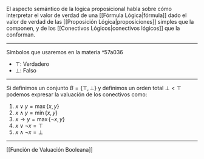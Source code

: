 El aspecto semántico de la lógica proposicional habla sobre cómo interpretar el valor de verdad de una [[Fórmula Lógica|fórmula]] dado el valor de verdad de las [[Proposición Lógica|proposiciones]] simples que la componen, y de los [[Conectivos Lógicos|conectivos lógicos]] que la conforman.
***
Símbolos que usaremos en la materia ^57a036
- $⊤$: Verdadero
- $⊥$: Falso
***
Si definimos un conjunto $B=\{⊤,⊥\}$ y definimos un orden total $⊥<⊤$ podemos expresar la valuación de los conectivos como:
1. $x∨y=\max\{x,y\}$
2. $x∧y=\min\{x,y\}$
3. $x→y=\max\{¬x,y\}$
4. $x∨¬x=⊤$
5. $x∧¬x=⊥$ 
***
[[Función de Valuación Booleana]] 